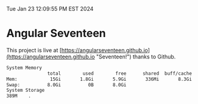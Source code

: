 Tue Jan 23 12:09:55 PM EST 2024

# Angular Seventeen


This project is live at [https://angularseventeen.github.io](https://angularseventeen.github.io "Seventeen!") thanks to Github.

```bash
System Memory
               total        used        free      shared  buff/cache   available
Mem:            15Gi       1.8Gi       5.9Gi       336Mi       8.3Gi        13Gi
Swap:          8.0Gi          0B       8.0Gi
System Storage
389M	.
```
